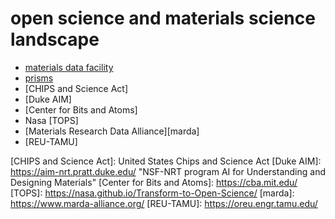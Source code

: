 # open science and materials science landscape

* [materials data facility][mdf]
* [prisms] 
* [CHIPS and Science Act]
* [Duke AIM]
* [Center for Bits and Atoms]
* Nasa [TOPS]
* [Materials Research Data Alliance][marda]
* [REU-TAMU]

[mdf]: https://materialsdatafacility.org/ "A simple way to publish, discover, and access materials datasets"
[prisms]: http://www.prisms-center.org
[CHIPS and Science Act]: United States Chips and Science Act
[Duke AIM]: https://aim-nrt.pratt.duke.edu/ "NSF-NRT program AI for Understanding and Designing Materials"
[Center for Bits and Atoms]: https://cba.mit.edu/
[TOPS]: https://nasa.github.io/Transform-to-Open-Science/
[marda]: https://www.marda-alliance.org/
[REU-TAMU]: https://oreu.engr.tamu.edu/